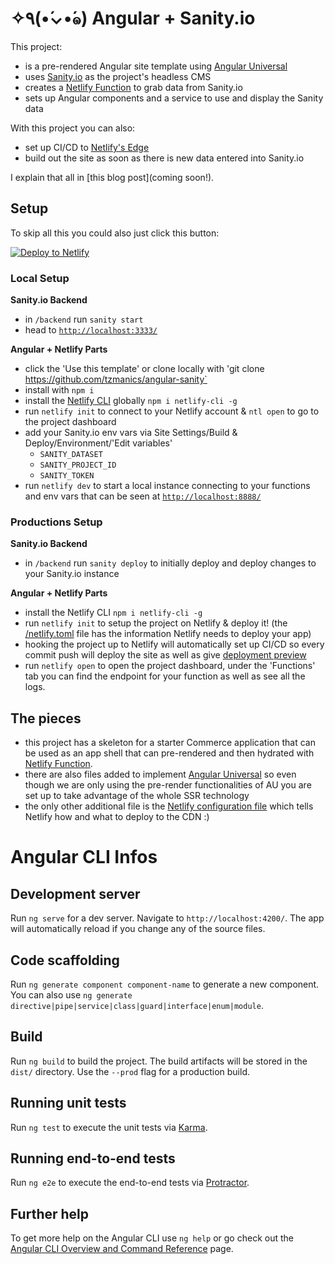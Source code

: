 # ✧٩(•́⌄•́๑) Angular + Sanity.io

This project:

- is a pre-rendered Angular site template using [Angular Universal](https://hubs.ly/H0GZjNC0)
- uses [Sanity.io](https://www.sanity.io/) as the project's headless CMS
- creates a [Netlify Function](https://hubs.ly/H0GZjFn0) to grab data from Sanity.io
- sets up Angular components and a service to use and display the Sanity data

With this project you can also:

- set up CI/CD to [Netlify's Edge](https://hubs.ly/H0GZjRD0)
- build out the site as soon as there is new data entered into Sanity.io

I explain that all in [this blog post](coming soon!).

## Setup

To skip all this you could also just click this button:

[![Deploy to Netlify](https://www.netlify.com/img/deploy/button.svg)](https://app.netlify.com/start/deploy?repository=xhttps://github.com/tzmanics/angular-sanity&utm_source=blog&utm_medium=angular-sanity-tzm&utm_campaign=devex)

### Local Setup

**Sanity.io Backend**

- in `/backend` run `sanity start`
- head to [`http://localhost:3333/`](http://localhost:3333/)

**Angular + Netlify Parts**

- click the 'Use this template' or clone locally with 'git clone https://github.com/tzmanics/angular-sanity`
- install with `npm i`
- install the [Netlify CLI](https://hubs.ly/H0GZjQN0) globally `npm i netlify-cli -g`
- run `netlify init` to connect to your Netlify account & `ntl open` to go to the project dashboard
- add your Sanity.io env vars via Site Settings/Build & Deploy/Environment/'Edit variables'
  - `SANITY_DATASET`
  - `SANITY_PROJECT_ID`
  - `SANITY_TOKEN`
- run `netlify dev` to start a local instance connecting to your functions and env vars that can be seen at [`http://localhost:8888/`](http://localhost:8888/)

### Productions Setup

**Sanity.io Backend**

- in `/backend` run `sanity deploy` to initially deploy and deploy changes to your Sanity.io instance

**Angular + Netlify Parts**

- install the Netlify CLI `npm i netlify-cli -g`
- run `netlify init` to setup the project on Netlify & deploy it! (the [/netlify.toml](/netlify.toml) file has the information Netlify needs to deploy your app)
- hooking the project up to Netlify will automatically set up CI/CD so every commit push will deploy the site as well as give [deployment preview](https://www.netlify.com/blog/2016/07/20/introducing-deploy-previews-in-netlify/)
- run `netlify open` to open the project dashboard, under the 'Functions' tab you can find the endpoint for your function as well as see all the logs.

## The pieces

- this project has a skeleton for a starter Commerce application that can be used as an app shell that can pre-rendered and then hydrated with [Netlify Function](https://www.netlify.com/products/functions/?utm_source=repo&utm_medium=au-prerender-tzm&utm_campaign=devex).
- there are also files added to implement [Angular Universal](https://angular.io/guide/universal) so even though we are only using the pre-render functionalities of AU you are set up to take advantage of the whole SSR technology
- the only other additional file is the [Netlify configuration file](https://docs.netlify.com/configure-builds/file-based-configuration/?utm_source=repo&utm_medium=au-prerender-tzm&utm_campaign=devex) which tells Netlify how and what to deploy to the CDN :)

# Angular CLI Infos

## Development server

Run `ng serve` for a dev server. Navigate to `http://localhost:4200/`. The app will automatically reload if you change any of the source files.

## Code scaffolding

Run `ng generate component component-name` to generate a new component. You can also use `ng generate directive|pipe|service|class|guard|interface|enum|module`.

## Build

Run `ng build` to build the project. The build artifacts will be stored in the `dist/` directory. Use the `--prod` flag for a production build.

## Running unit tests

Run `ng test` to execute the unit tests via [Karma](https://karma-runner.github.io).

## Running end-to-end tests

Run `ng e2e` to execute the end-to-end tests via [Protractor](http://www.protractortest.org/).

## Further help

To get more help on the Angular CLI use `ng help` or go check out the [Angular CLI Overview and Command Reference](https://angular.io/cli) page.

